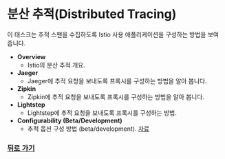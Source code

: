 # 분산 추적(Distributed Tracing)


이 태스크는 추적 스팬을 수집하도록 Istio 사용 애플리케이션을 구성하는 방법을 보여줍니다.


* **Overview**
  * Istio의 분산 추적 개요.
* **Jaeger**
  * Jaeger에 추적 요청을 보내도록 프록시를 구성하는 방법을 알아 봅니다.
* **Zipkin**
  * Zipkin에 추적 요청을 보내도록 프록시를 구성하는 방법을 알아 봅니다.
* **Lightstep**
  * Lightstep에 추적 요청을 보내도록 프록시를 구성하는 방법.
* **Configurability \(Beta/Development\)**
  * 추적 옵션 구성 방법 \(beta/development\). [자료](https://istio.io/v1.6/docs/setup/getting-started/#download)

### [뒤로 가기](../README.md)